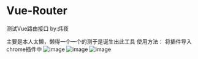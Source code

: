 # Vue-Router
测试Vue路由接口 by:炜夜

主要是本人太懒，懒得一个一个的测于是诞生出此工具
使用方法：
将插件导入chrome插件中
![image](https://github.com/user-attachments/assets/735d59a0-bc88-476a-aca8-9c848e531857)
![image](https://github.com/user-attachments/assets/5e2369d7-15c3-437b-9d53-ec74ca43bc15)
![image](https://github.com/user-attachments/assets/de0b3438-c77b-4842-8b9d-06376b72b1fe)
